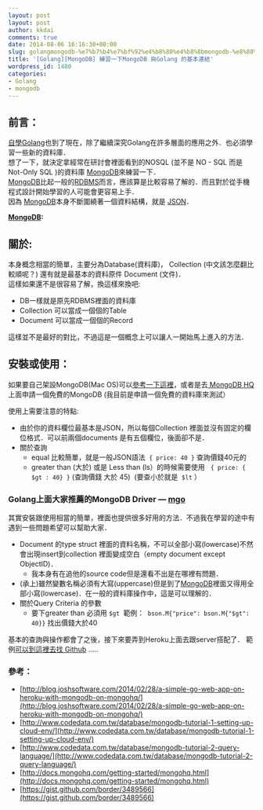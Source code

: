 ```yaml
---
layout: post
layout: post
author: kkdai
comments: true
date: 2014-08-06 16:16:30+00:00
slug: golangmongodb-%e7%b7%b4%e7%bf%92%e4%b8%80%e4%b8%8bmongodb-%e8%88%87golang-%e7%9a%84%e5%9f%ba%e6%9c%ac%e9%80%a3%e7%b5%90
title: '[Golang][MongoDB] 練習一下MongoDB 與Golang 的基本連結'
wordpress_id: 1480
categories:
- Golang
- mongodb
---
```


## 前言：

[自學Golang](http://www.evanlin.com/blog/?cat=59)也到了現在，除了繼續深究Golang在許多層面的應用之外．也必須學習一些新的資料庫．  
想了一下，就決定拿經常在研討會裡面看到的NOSQL (並不是 NO - SQL 而是 Not-Only SQL )的資料庫 [MongoDB](http://www.mongodb.org/)來練習一下．  
[MongoDB](http://www.mongodb.org/)比起一般的[RDBMS](http://en.wikipedia.org/wiki/Relational_database_management_system)而言，應該算是比較容易了解的．而且對於從手機程式設計開始學習的人可能會更容易上手．  
因為 [MongoDB](http://www.mongodb.org/)本身不斷圍繞著一個資料結構，就是 [JSON](https://www.google.com.tw/url?sa=t&rct=j&q=&esrc=s&source=web&cd=3&cad=rja&uact=8&ved=0CDcQFjAC&url=http%3A%2F%2Fen.wikipedia.org%2Fwiki%2FJSON&ei=fE3iU9-PCY3n8AWX14GwDQ&usg=AFQjCNHfk8CeJn25-S_gvF4dnY6ZaKxg4g&sig2=1sQkrCvpdSIkilNaxpX27g&bvm=bv.72197243,d.dGc)．


**[MongoDB](http://www.mongodb.org/):**




## 關於:

本身概念相當的簡單，主要分為Database(資料庫)， Collection (中文該怎麼翻比較順呢？) 還有就是最基本的資料原件 Document (文件)．  
這樣如果還不是很容易了解，換這樣來換吧:  

  * DB一樣就是原先RDBMS裡面的資料庫
  * Collection 可以當成一個個的Table
  * Document 可以當成一個個的Record

這樣並不是最好的對比，不過這是一個概念上可以讓人一開始馬上進入的方法．

## 安裝或使用：

如果要自己架設MongoDB(Mac OS)可以[參考一下這裡](http://docs.mongodb.org/manual/tutorial/install-mongodb-on-os-x/)，或者是去[ MongoDB HQ](https://app.mongohq.com)上面申請一個免費的MongoDB (我目前是申請一個免費的資料庫來測試）




使用上需要注意的特點:

  * 由於你的資料欄位最基本是JSON，所以每個Collection 裡面並沒有固定的欄位格式．可以前兩個documents 是有五個欄位，後面卻不是．
  * 關於查詢
    * equal 比較簡單，就是一般JSON語法  `{ price: 40 }` 查詢價錢40元的
    * greater than (大於) 或是 Less than (ls）的時候需要使用   `{ price: { $gt : 40} }` (查詢價錢 大於 45)  (要查小於就是  `$lt` ）

### Golang上面大家推薦的MongoDB Driver — [mgo](http://labix.org/mgo) 

其實安裝跟使用相當的簡單，裡面也提供很多好用的方法．不過我在學習的途中有遇到一些問題希望可以幫助大家．

  * Document 的type struct 裡面的資料名稱，不可以全部小寫(lowercase)不然會出現insert到collection 裡面變成空白（empty document except ObjectID)．
    * 我本身有在追他的source code但是還看不出是在哪裡有問題．
  * (承上)雖然變數名稱必須有大寫(uppercase)但是到了[MongoDB](http://www.mongodb.org/)裡面又得用全部小寫(lowercase)．在一般的資料庫操作中，這是可以理解的．
  * 關於Query Criteria 的參數
    * 要下greater than 必須用 `$gt`  範例：  `bson.M{"price": bson.M{"$gt": 40}}` 找出價錢大於40





基本的查詢與操作都會了之後，接下來要弄到Heroku上面去跟server搭配了．
範例[可以到這裡去找 Github](https://gist.github.com/kkdai/813f1aaf7cd58487472a) …..

### 參考：

  * [http://blog.joshsoftware.com/2014/02/28/a-simple-go-web-app-on-heroku-with-mongodb-on-mongohq/](http://blog.joshsoftware.com/2014/02/28/a-simple-go-web-app-on-heroku-with-mongodb-on-mongohq/)
  * [http://www.codedata.com.tw/database/mongodb-tutorial-1-setting-up-cloud-env/](http://www.codedata.com.tw/database/mongodb-tutorial-1-setting-up-cloud-env/)
  * [http://www.codedata.com.tw/database/mongodb-tutorial-2-query-language/](http://www.codedata.com.tw/database/mongodb-tutorial-2-query-language/)
  * [http://docs.mongohq.com/getting-started/mongohq.html](http://docs.mongohq.com/getting-started/mongohq.html)
  * [https://gist.github.com/border/3489566](https://gist.github.com/border/3489566)


